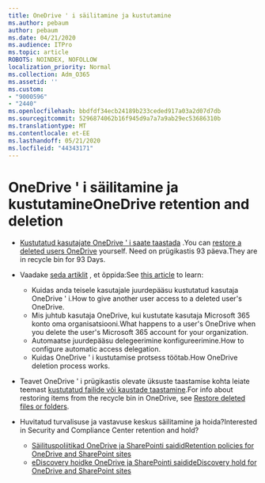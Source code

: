 ```yaml
---
title: OneDrive ' i säilitamine ja kustutamine
ms.author: pebaum
author: pebaum
ms.date: 04/21/2020
ms.audience: ITPro
ms.topic: article
ROBOTS: NOINDEX, NOFOLLOW
localization_priority: Normal
ms.collection: Adm_O365
ms.assetid: ''
ms.custom:
- "9000596"
- "2440"
ms.openlocfilehash: bbdfdf34ecb24189b233ceded917a03a2d07d7db
ms.sourcegitcommit: 5296874062b16f945d9a7a7a9ab29ec53686310b
ms.translationtype: MT
ms.contentlocale: et-EE
ms.lasthandoff: 05/21/2020
ms.locfileid: "44343171"
---
```

# <a name="onedrive-retention-and-deletion"></a><span data-ttu-id="483e9-102">OneDrive ' i säilitamine ja kustutamine</span><span class="sxs-lookup"><span data-stu-id="483e9-102">OneDrive retention and deletion</span></span>

- <span data-ttu-id="483e9-103">[Kustutatud kasutajate OneDrive ' i saate taastada](https://docs.microsoft.com/onedrive/restore-deleted-onedrive) .</span><span class="sxs-lookup"><span data-stu-id="483e9-103">You can [restore a deleted users OneDrive](https://docs.microsoft.com/onedrive/restore-deleted-onedrive) yourself.</span></span> <span data-ttu-id="483e9-104">Need on prügikastis 93 päeva.</span><span class="sxs-lookup"><span data-stu-id="483e9-104">They are in recycle bin for 93 Days.</span></span>

- <span data-ttu-id="483e9-105">Vaadake [seda artiklit](https://docs.microsoft.com/onedrive/retention-and-deletion) , et õppida:</span><span class="sxs-lookup"><span data-stu-id="483e9-105">See [this article](https://docs.microsoft.com/onedrive/retention-and-deletion) to learn:</span></span>
    - <span data-ttu-id="483e9-106">Kuidas anda teisele kasutajale juurdepääsu kustutatud kasutaja OneDrive ' i.</span><span class="sxs-lookup"><span data-stu-id="483e9-106">How to give another user access to a deleted user's OneDrive.</span></span>
    - <span data-ttu-id="483e9-107">Mis juhtub kasutaja OneDrive, kui kustutate kasutaja Microsoft 365 konto oma organisatsiooni.</span><span class="sxs-lookup"><span data-stu-id="483e9-107">What happens to a user's OneDrive when you delete the user's Microsoft 365 account for your organization.</span></span>
    - <span data-ttu-id="483e9-108">Automaatse juurdepääsu delegeerimine konfigureerimine.</span><span class="sxs-lookup"><span data-stu-id="483e9-108">How to configure automatic access delegation.</span></span>
    - <span data-ttu-id="483e9-109">Kuidas OneDrive ' i kustutamise protsess töötab.</span><span class="sxs-lookup"><span data-stu-id="483e9-109">How OneDrive deletion process works.</span></span>

- <span data-ttu-id="483e9-110">Teavet OneDrive ' i prügikastis olevate üksuste taastamise kohta leiate teemast [kustutatud failide või kaustade taastamine](https://support.office.com/article/949ada80-0026-4db3-a953-c99083e6a84f).</span><span class="sxs-lookup"><span data-stu-id="483e9-110">For info about restoring items from the recycle bin in OneDrive, see [Restore deleted files or folders](https://support.office.com/article/949ada80-0026-4db3-a953-c99083e6a84f).</span></span>

- <span data-ttu-id="483e9-111">Huvitatud turvalisuse ja vastavuse keskus säilitamine ja hoida?</span><span class="sxs-lookup"><span data-stu-id="483e9-111">Interested in Security and Compliance Center retention and hold?</span></span>
    - [<span data-ttu-id="483e9-112">Säilituspoliitikad OneDrive ja SharePointi saidid</span><span class="sxs-lookup"><span data-stu-id="483e9-112">Retention policies for OneDrive and SharePoint sites</span></span>](https://docs.microsoft.com/office365/securitycompliance/retention-policies?redirectSourcePath=%252farticle%252f5e377752-700d-4870-9b6d-12bfc12d2423#content-in-onedrive-accounts-and-sharepoint-sites)
    - [<span data-ttu-id="483e9-113">eDiscovery hoidke OneDrive ja SharePointi saidid</span><span class="sxs-lookup"><span data-stu-id="483e9-113">eDiscovery hold for OneDrive and SharePoint sites</span></span>](https://docs.microsoft.com/office365/securitycompliance/ediscovery-cases#step-4-place-content-locations-on-hold)
